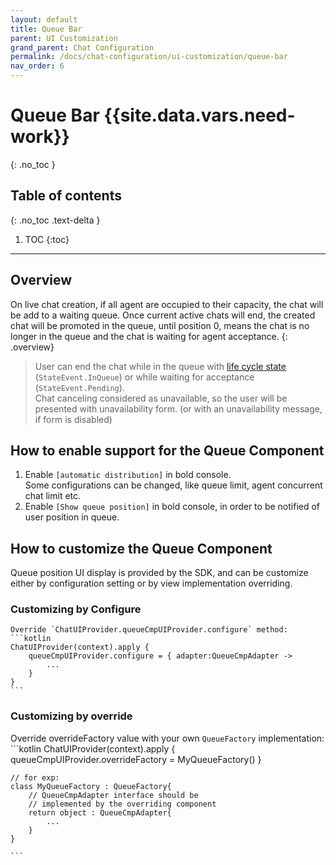 ```yaml
---
layout: default
title: Queue Bar
parent: UI Customization
grand_parent: Chat Configuration 
permalink: /docs/chat-configuration/ui-customization/queue-bar
nav_order: 6
---
```


# Queue Bar {{site.data.vars.need-work}}
{: .no_toc }

## Table of contents
{: .no_toc .text-delta }

1. TOC
{:toc}

---

## Overview
On live chat creation, if all agent are occupied to their capacity, the chat will be add to a waiting queue.
Once current active chats will end, the created chat will be promoted in the queue, until position 0, means the chat is no longer in the queue and the chat is waiting for agent acceptance.
{: .overview}

> User can end the chat while in the queue with [life cycle state](https://developer.bold360.com/help/EN/Bold360API/Bold360API/c_sdk_combined_android_adv_chat_lifecycle.html) (`StateEvent.InQueue`) or while waiting for acceptance (`StateEvent.Pending`).    
Chat canceling considered as unavailable, so the user will be presented with unavailability form. (or with an unavailability message, if form is disabled)

## How to enable support for the Queue Component
1. Enable `[automatic distribution]` in bold console.   
Some configurations can be changed, like queue limit, agent concurrent chat limit etc.
2. Enable `[Show queue position]` in bold console, in order to be notified of user position in queue.

## How to customize the Queue Component
Queue position UI display is provided by the SDK, and can be customize either by configuration setting or by view implementation overriding.

### Customizing by Configure
    Override `ChatUIProvider.queueCmpUIProvider.configure` method:
    ```kotlin
    ChatUIProvider(context).apply {
        queueCmpUIProvider.configure = { adapter:QueueCmpAdapter -> 
            ...
        }
    }
    ```
### Customizing by override
   Override overrideFactory value with your own `QueueFactory` implementation:
    ```kotlin
    ChatUIProvider(context).apply {
        queueCmpUIProvider.overrideFactory = MyQueueFactory()
    }

    // for exp:
    class MyQueueFactory : QueueFactory{
        // QueueCmpAdapter interface should be 
        // implemented by the overriding component
        return object : QueueCmpAdapter{
            ...
        }
    }

    ```
